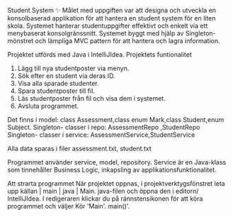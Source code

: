 Student System ✨
Målet med uppgiften var att designa och utveckla en konsolbaserad applikation för att hantera en student system för en liten skola. Systemet
 hanterar studentuppgifter effektivt och enkelt via ett menybaserat
konsolgränssnitt. Systemet byggt med hjälp av Singleton-mönstret
och lämpliga MVC pattern för att hantera och lagra information.

Projektet utförds med Java i IntelliJIdea.
Projektets funtionalitet
1. Lägg till nya studentposter via menyn.
2. Sök efter en student via deras ID.
3. Visa alla sparade studenter.
4. Spara studentposter till fil.
5. Läs studentposter från fil och visa dem i systemet.
6. Avsluta programmet.

Det finns  i model: class Assessment,class enum Mark,class Student,enum Subject.
Singleton- classer i repo: AssessmentRepo ,StudentRepo 
Singleton- classer i service: AssessmentService,StudentService

Alla data sparas i filer  assessment.txt, student.txt

Programmet använder service, model, repository. Service är en Java-klass som tinnehåller Business Logic, inkapsling av applikationsfunktionalitet.

Att strarta programmet
När projektet oppnas, i projektverktygsfönstret leta upp källan | main | java | Main. java-filen och öppna den i editorn/ IntelliJIdea. I redigeraren klickar du på rännstensikonen för att köra programmet och väljer Kör 'Main'. main()'.
